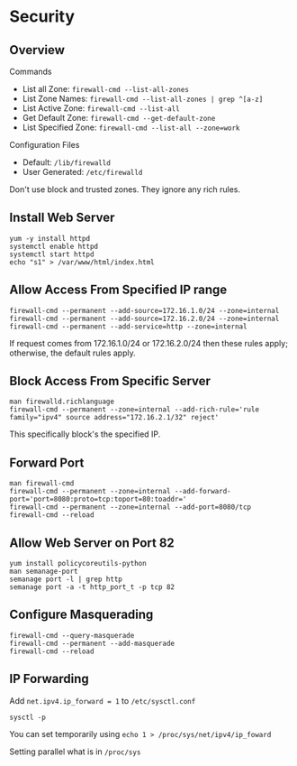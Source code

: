 # Security

## Overview

Commands
- List all Zone: `firewall-cmd --list-all-zones`
- List Zone Names: `firewall-cmd --list-all-zones | grep ^[a-z]`
- List Active Zone: `firewall-cmd --list-all`
- Get Default Zone: `firewall-cmd --get-default-zone`
- List Specified Zone: `firewall-cmd --list-all --zone=work`


Configuration Files
- Default: `/lib/firewalld`
- User Generated: `/etc/firewalld`


Don't use block and trusted zones.  They ignore any rich rules.


## Install Web Server

```
yum -y install httpd
systemctl enable httpd
systemctl start httpd
echo "s1" > /var/www/html/index.html
```


## Allow Access From Specified IP range

```
firewall-cmd --permanent --add-source=172.16.1.0/24 --zone=internal
firewall-cmd --permanent --add-source=172.16.2.0/24 --zone=internal
firewall-cmd --permanent --add-service=http --zone=internal
```

If request comes from 172.16.1.0/24 or 172.16.2.0/24 then these rules apply; otherwise, the default rules apply.

## Block Access From Specific Server

```
man firewalld.richlanguage
firewall-cmd --permanent --zone=internal --add-rich-rule='rule family="ipv4" source address="172.16.2.1/32" reject'
```

This specifically block's the specified IP.


## Forward Port 

```
man firewall-cmd
firewall-cmd --permanent --zone=internal --add-forward-port='port=8080:proto=tcp:toport=80:toaddr='
firewall-cmd --permanent --zone=internal --add-port=8080/tcp
firewall-cmd --reload
```

## Allow Web Server on Port 82

```
yum install policycoreutils-python
man semanage-port
semanage port -l | grep http
semanage port -a -t http_port_t -p tcp 82
```

## Configure Masquerading

```
firewall-cmd --query-masquerade
firewall-cmd --permanent --add-masquerade
firewall-cmd --reload
```

## IP Forwarding

Add `net.ipv4.ip_forward = 1`  to `/etc/sysctl.conf`

```
sysctl -p
```

You can set temporarily using `echo 1 > /proc/sys/net/ipv4/ip_foward`

Setting parallel what is in `/proc/sys`



